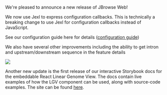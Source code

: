 We're pleased to announce a new release of JBrowse Web!

We now use Jexl to express configuration callbacks. This is technically a
breaking change to use Jexl for configuration callbacks instead of JavaScript.

See our configuration guide here for details
([configuration guide](docs/config_guide#configuration-callbacks))

We also have several other improvements including the ability to get intron and
upstream/downstream sequence in the feature details

![](./img/upstream_downstream_details.png)

Another new update is the first release of our interactive Storybook docs for the embeddable React Linear Genome View.
The docs contain live examples of how the LGV component can be used, along with source-code examples.
The site can be found [here](https://jbrowse.org/storybook/lgv/v1.1.0).
